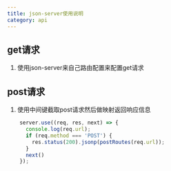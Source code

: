 ```yaml
---
title: json-server使用说明
category: api
---
```


## get请求

1. 使用json-server来自己路由配置来配置get请求

## post请求

1. 使用中间键截取post请求然后做映射返回响应信息

```js
    server.use((req, res, next) => {
      console.log(req.url);
      if (req.method === 'POST') {
        res.status(200).jsonp(postRoutes(req.url));
      }
      next()
    });
```


